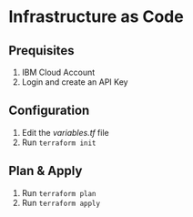 # Infrastructure as Code


## Prequisites

1. IBM Cloud Account
2. Login and create an API Key


## Configuration

1. Edit the *variables.tf* file
2. Run `terraform init`


## Plan & Apply

1. Run `terraform plan`
2. Run `terraform apply`
